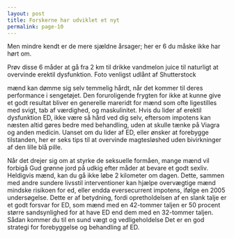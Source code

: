 ```yaml
---
layout: post
title: Forskerne har udviklet et nyt
permalink: page-10
---
```

<p>Men mindre kendt er de mere sjældne årsager; her er 6 du måske ikke har hørt om.</p>
 
<p>Prøv disse 6 måder at gå fra 2 km til drikke vandmelon juice til naturligt at overvinde erektil dysfunktion. Foto venligst udlånt af Shutterstock</p>
 
<p>mænd kan dømme sig selv temmelig hårdt, når det kommer til deres performance i sengetøjet. Den foruroligende frygten for ikke at kunne give et godt resultat bliver en generelle mareridt for mænd som ofte ligestilles med svigt, tab af værdighed, og maskulinitet. Hvis du lider af erektil dysfunktion ED, ikke være så hård ved dig selv, eftersom impotens kan næsten altid gøres bedre med behandling, uden at skulle tænke på Viagra og anden medicin. Uanset om du lider af ED, eller ønsker at forebygge tilstanden, her er seks tips til at overvinde magtesløshed uden bivirkninger af den lille blå pille.</p>
 
<p>Når det drejer sig om at styrke de seksuelle formåen, mange mænd vil forbigå Gud grønne jord på udkig efter måder at bevare et godt sexliv. Heldigvis mænd, kan du gå ikke løbe 2 kilometer om dagen. Dette, sammen med andre sundere livsstil interventioner kan hjælpe overvægtige mænd mindske risikoen for ed, eller endda eversecurrent impotens, ifølge en 2005 undersøgelse. Dette er af betydning, fordi opretholdelsen af en slank talje er et godt forsvar for ED, som mænd med en 42-tommer taljen er 50 procent større sandsynlighed for at have ED end dem med en 32-tommer taljen. Sådan kommer du til en sund vægt og vedligeholdelse Det er en god strategi for forebyggelse og behandling af ED.</p>